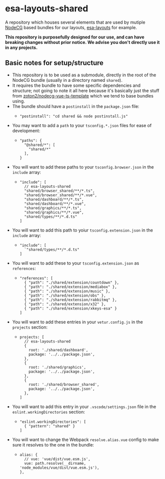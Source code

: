 # esa-layouts-shared

A repository which houses several elements that are used by mutiple [NodeCG](https://nodecg.dev) based bundles for our layouts, [esa-layouts](https://github.com/esamarathon/esa-layouts) for example.

**This repository is purposefully designed for our use, and can have breaking changes without prior notice. We advise you don't directly use it in any projects.**

## Basic notes for setup/structure

- This repository is to be used as a submodule, directly in the root of the NodeCG bundle (usually in a directory named `shared`).
- It requires the bundle to have some specific dependencies and structure; not going to note it all here because it's basically just the stuff from [zoton2/nodecg-vue-ts-template](https://github.com/zoton2/nodecg-vue-ts-template) which we tend to base bundles using.
- The bundle should have a `postinstall` in the `package.json` file:
  - ```
    "postinstall": "cd shared && node postinstall.js"
    ```
- You may want to add a `path` to your `tsconfig.*.json` files for ease of development:
  - ```
    "paths": {
      "@shared/*": [
        "shared/*"
      ],
    }
    ```
- You will want to add these paths to your `tsconfig.browser.json` in the `include` array:
  - ```
    "include": [
      // esa-layouts-shared
      "shared/browser_shared/**/*.ts",
      "shared/browser_shared/**/*.vue",
      "shared/dashboard/**/*.ts",
      "shared/dashboard/**/*.vue",
      "shared/graphics/**/*.ts",
      "shared/graphics/**/*.vue",
      "shared/types/**/*.d.ts"
    ]
    ```
- You will want to add this path to yoiur `tsconfig.extension.json` in the `include` array:
  - ```
    "include": [
      `"shared/types/**/*.d.ts"
    ]
    ```
- You will want to add these to your `tsconfig.extension.json` as `references`:
  - ```
    "references": [
      { "path": "./shared/extension/countdown" },
      { "path": "./shared/extension/mediabox" },
      { "path": "./shared/extension/music" },
      { "path": "./shared/extension/obs" },
      { "path": "./shared/extension/rabbitmq" },
      { "path": "./shared/extension/x32" },
      { "path": "./shared/extension/xkeys-esa" }
    ]
    ```
- You will want to add these entries in your `vetur.config.js` in the `projects` section:
  - ```
    projects: [
      // esa-layouts-shared
      {
        root: './shared/dashboard',
        package: '../../package.json',
      },
      {
        root: './shared/graphics',
        package: '../../package.json',
      },
      {
        root: './shared/browser_shared',
        package: '../../package.json',
      },
    ]
    ```
- You will want to add this entry in your `.vscode/settings.json` file in the `eslint.workingDirectories` section:
  - ```
    "eslint.workingDirectories": [
      { "pattern": "shared" }
    ]
    ```
- You will want to change the Webpack `resolve.alias.vue` config to make sure it resolves to the one in the bundle:
  - ```
    alias: {
      // vue: 'vue/dist/vue.esm.js',
      vue: path.resolve(__dirname, 'node_modules/vue/dist/vue.esm.js'),
    },
    ```
